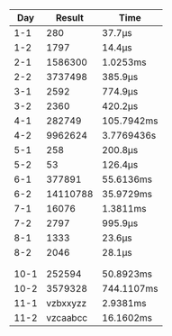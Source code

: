 | Day | Result | Time |
|-|-|-|
| 1-1 | 280 | 37.7µs |
| 1-2 | 1797 | 14.4µs |
| 2-1 | 1586300 | 1.0253ms |
| 2-2 | 3737498 | 385.9µs |
| 3-1 | 2592 | 774.9µs |
| 3-2 | 2360 | 420.2µs |
| 4-1 | 282749 | 105.7942ms |
| 4-2 | 9962624 | 3.7769436s |
| 5-1 | 258 | 200.8µs |
| 5-2 | 53 | 126.4µs |
| 6-1 | 377891 | 55.6136ms |
| 6-2 | 14110788 | 35.9729ms |
| 7-1 | 16076 | 1.3811ms |
| 7-2 | 2797 | 995.9µs |
| 8-1 | 1333 | 23.6µs |
| 8-2 | 2046 | 28.1µs |
| | | |
| | | |
| 10-1 | 252594 | 50.8923ms |
| 10-2 | 3579328 | 744.1107ms |
| 11-1 | vzbxxyzz | 2.9381ms |
| 11-2 | vzcaabcc | 16.1602ms |
